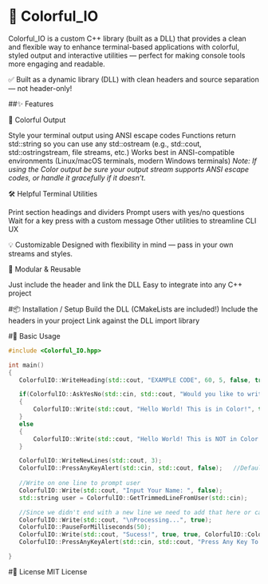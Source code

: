 # 🎨 Colorful_IO

Colorful_IO is a custom C++ library (built as a DLL) that provides a clean and flexible way to enhance terminal-based applications with colorful, styled output and interactive utilities — perfect for making console tools more engaging and readable.

✅ Built as a dynamic library (DLL) with clean headers and source separation — not header-only!

##✨ Features

🌈 Colorful Output

Style your terminal output using ANSI escape codes
Functions return std::string so you can use any std::ostream (e.g., std::cout, std::ostringstream, file streams, etc.)
Works best in ANSI-compatible environments (Linux/macOS terminals, modern Windows terminals)
_Note: If using the Color output be sure your output stream supports ANSI escape codes, or handle it gracefully if it doesn’t._

🛠️ Helpful Terminal Utilities

Print section headings and dividers
Prompt users with yes/no questions
Wait for a key press with a custom message
Other utilities to streamline CLI UX

💡 Customizable
Designed with flexibility in mind — pass in your own streams and styles.

🔧 Modular & Reusable

Just include the header and link the DLL
Easy to integrate into any C++ project

#📦 Installation / Setup
Build the DLL (CMakeLists are included!)
Include the headers in your project
Link against the DLL import library

#🚀 Basic Usage

 ```cpp
#include <Colorful_IO.hpp>

int main()
{
	ColorfulIO::WriteHeading(std::cout, "EXAMPLE CODE", 60, 5, false, true, ColorfulIO::Colors::Foreground::BOLD_BLUE);

	if(ColorfulIO::AskYesNo(std::cin, std::cout, "Would you like to write a sample message in color?", false))
	{
		ColorfulIO::Write(std::cout, "Hello World! This is in Color!", true, true, ColorfulIO::Colors::Foreground::CYAN);
	}
	else
	{
		ColorfulIO::Write(std::cout, "Hello World! This is NOT in Color!");
	}

	ColorfulIO::WriteNewLines(std::cout, 3);
	ColorfulIO::PressAnyKeyAlert(std::cin, std::cout, false);	//Default message for alert, no new line or color
	
	//Write on one line to prompt user
	ColorfulIO::Write(std::cout, "Input Your Name: ", false);
	std::string user = ColorfulIO::GetTrimmedLineFromUser(std::cin);

	//Since we didn't end with a new line we need to add that here or call writenewlines to get one before next message
	ColorfulIO::Write(std::cout, "\nProcessing...", true);
	ColorfulIO::PauseForMilliseconds(50);
	ColorfulIO::Write(std::cout, "Sucess!", true, true, ColorfulIO::Colors::Foreground::GREEN);
	ColorfulIO::PressAnyKeyAlert(std::cin, std::cout, "Press Any Key To Exit!");	//Custom message for alert, defaults with no new line or color

}

```


#🔐 License
MIT License


